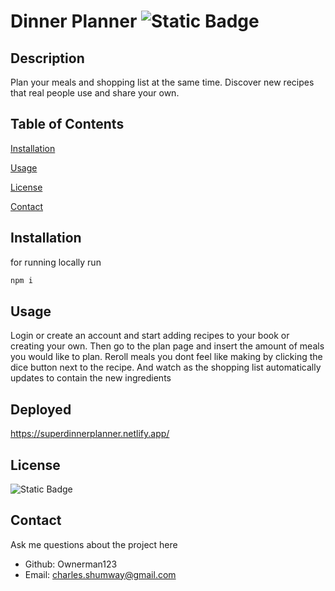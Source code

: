 # Dinner Planner ![Static Badge](https://img.shields.io/badge/License-MIT-blue)
## Description 
 Plan your meals and shopping list at the same time. Discover new recipes that real people use and share your own.
## Table of Contents
[Installation](#installation)

[Usage](#usage)

[License](#license)

[Contact](#contact)

## Installation 
for running locally run 
```bash
npm i

```

## Usage 

Login or create an account and start adding recipes to your book or creating your own. Then go to the plan page and insert the amount of meals you would like to plan. Reroll meals you dont feel like making by clicking the dice button next to the recipe. And watch as the shopping list automatically updates to contain the new ingredients

## Deployed

https://superdinnerplanner.netlify.app/

## License 
![Static Badge](https://img.shields.io/badge/License-MIT-blue)
## Contact 
 Ask me questions about the project here
* Github: Ownerman123
* Email: charles.shumway@gmail.com
